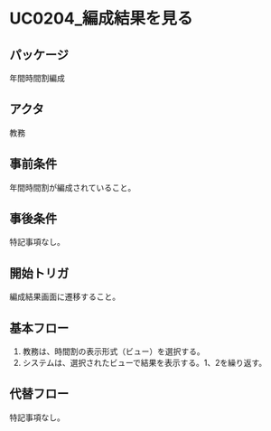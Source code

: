 # UC0204_編成結果を見る

## パッケージ
年間時間割編成

## アクタ
教務

## 事前条件
年間時間割が編成されていること。

## 事後条件
特記事項なし。

## 開始トリガ
編成結果画面に遷移すること。

## 基本フロー
1. 教務は、時間割の表示形式（ビュー）を選択する。
2. システムは、選択されたビューで結果を表示する。1、2を繰り返す。

## 代替フロー
特記事項なし。